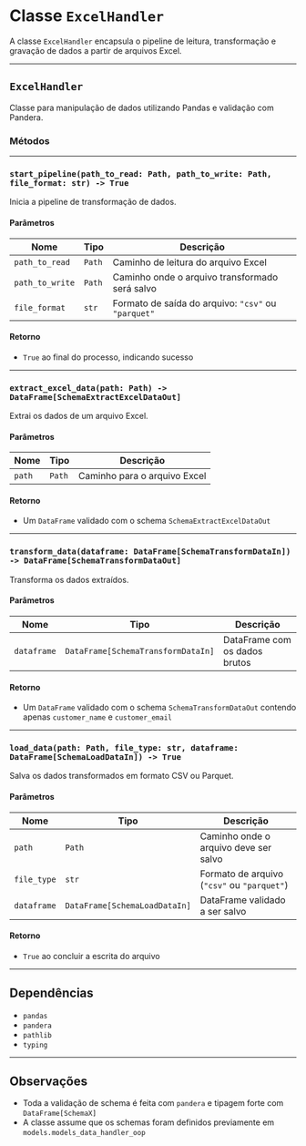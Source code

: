 # Classe `ExcelHandler`

A classe `ExcelHandler` encapsula o pipeline de leitura, transformação e gravação de dados a partir de arquivos Excel.

---

## `ExcelHandler`

Classe para manipulação de dados utilizando Pandas e validação com Pandera.

### Métodos

---

### `start_pipeline(path_to_read: Path, path_to_write: Path, file_format: str) -> True`

Inicia a pipeline de transformação de dados.

#### Parâmetros

| Nome             | Tipo   | Descrição                                                   |
|------------------|--------|--------------------------------------------------------------|
| `path_to_read`   | `Path` | Caminho de leitura do arquivo Excel                          |
| `path_to_write`  | `Path` | Caminho onde o arquivo transformado será salvo              |
| `file_format`    | `str`  | Formato de saída do arquivo: `"csv"` ou `"parquet"`         |

#### Retorno

- `True` ao final do processo, indicando sucesso

---

### `extract_excel_data(path: Path) -> DataFrame[SchemaExtractExcelDataOut]`

Extrai os dados de um arquivo Excel.

#### Parâmetros

| Nome   | Tipo   | Descrição                          |
|--------|--------|-------------------------------------|
| `path` | `Path` | Caminho para o arquivo Excel       |

#### Retorno

- Um `DataFrame` validado com o schema `SchemaExtractExcelDataOut`

---

### `transform_data(dataframe: DataFrame[SchemaTransformDataIn]) -> DataFrame[SchemaTransformDataOut]`

Transforma os dados extraídos.

#### Parâmetros

| Nome        | Tipo                             | Descrição                              |
|-------------|----------------------------------|-----------------------------------------|
| `dataframe` | `DataFrame[SchemaTransformDataIn]` | DataFrame com os dados brutos         |

#### Retorno

- Um `DataFrame` validado com o schema `SchemaTransformDataOut` contendo apenas `customer_name` e `customer_email`

---

### `load_data(path: Path, file_type: str, dataframe: DataFrame[SchemaLoadDataIn]) -> True`

Salva os dados transformados em formato CSV ou Parquet.

#### Parâmetros

| Nome        | Tipo                             | Descrição                                              |
|-------------|----------------------------------|---------------------------------------------------------|
| `path`      | `Path`                           | Caminho onde o arquivo deve ser salvo                   |
| `file_type` | `str`                            | Formato de arquivo (`"csv"` ou `"parquet"`)            |
| `dataframe` | `DataFrame[SchemaLoadDataIn]`    | DataFrame validado a ser salvo                         |

#### Retorno

- `True` ao concluir a escrita do arquivo

---

## Dependências

- `pandas`
- `pandera`
- `pathlib`
- `typing`

---

## Observações

- Toda a validação de schema é feita com `pandera` e tipagem forte com `DataFrame[SchemaX]`
- A classe assume que os schemas foram definidos previamente em `models.models_data_handler_oop`
